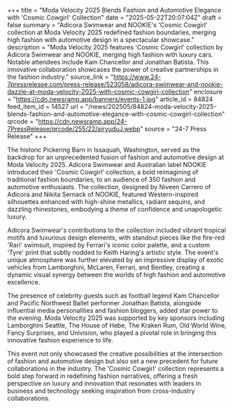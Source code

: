 +++
title = "Moda Velocity 2025 Blends Fashion and Automotive Elegance with 'Cosmic Cowgirl' Collection"
date = "2025-05-22T20:07:04Z"
draft = false
summary = "Adicora Swimwear and NOOKIE's 'Cosmic Cowgirl' collection at Moda Velocity 2025 redefined fashion boundaries, merging high fashion with automotive design in a spectacular showcase."
description = "Moda Velocity 2025 features 'Cosmic Cowgirl' collection by Adicora Swimwear and NOOKIE, merging high fashion with luxury cars. Notable attendees include Kam Chancellor and Jonathan Batista. This innovative collaboration showcases the power of creative partnerships in the fashion industry."
source_link = "https://www.24-7pressrelease.com/press-release/523058/adicora-swimwear-and-nookie-dazzle-at-moda-velocity-2025-with-cosmic-cowgirl-collection"
enclosure = "https://cdn.newsramp.app/banners/events-1.jpg"
article_id = 84824
feed_item_id = 14527
url = "/news/202505/84824-moda-velocity-2025-blends-fashion-and-automotive-elegance-with-cosmic-cowgirl-collection"
qrcode = "https://cdn.newsramp.app/24-7PressRelease/qrcode/255/22/airyuduJ.webp"
source = "24-7 Press Release"
+++

<p>The historic Pickering Barn in Issaquah, Washington, served as the backdrop for an unprecedented fusion of fashion and automotive design at Moda Velocity 2025. Adicora Swimwear and Australian label NOOKIE introduced their 'Cosmic Cowgirl' collection, a bold reimagining of traditional fashion boundaries, to an audience of 350 fashion and automotive enthusiasts. The collection, designed by Niveen Carrero of Adicora and Nikita Sernack of NOOKIE, featured Western-inspired silhouettes enhanced with high-shine metallics, radiant sequins, and dazzling rhinestones, embodying a theme of confidence and unapologetic luxury.</p><p>Adicora Swimwear's contributions to the collection included vibrant tropical motifs and luxurious design elements, with standout pieces like the fire-red 'Rari' swimsuit, inspired by Ferrari's iconic color palette, and a custom 'Tyre' print that subtly nodded to Keith Haring's artistic style. The event's unique atmosphere was further elevated by an impressive display of exotic vehicles from Lamborghini, McLaren, Ferrari, and Bentley, creating a dynamic visual synergy between the worlds of high fashion and automotive excellence.</p><p>The presence of celebrity guests such as football legend Kam Chancellor and Pacific Northwest Ballet performer Jonathan Batista, alongside influential media personalities and fashion bloggers, added star power to the evening. Moda Velocity 2025 was supported by key sponsors including Lamborghini Seattle, The House of Hebe, The Kraken Rum, Old World Wine, Fancy Surprises, and Univision, who played a pivotal role in bringing this innovative fashion experience to life.</p><p>This event not only showcased the creative possibilities at the intersection of fashion and automotive design but also set a new precedent for future collaborations in the industry. The 'Cosmic Cowgirl' collection represents a bold step forward in redefining fashion narratives, offering a fresh perspective on luxury and innovation that resonates with leaders in business and technology seeking inspiration from cross-industry collaborations.</p>